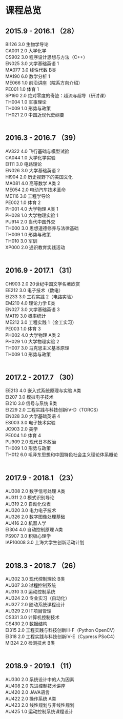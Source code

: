 # 课程总览
## 2015.9 - 2016.1 （28）
BI126 3.0 生物学导论  
CA001 2.0 大学化学  
CS902 3.0 程序设计思想与方法（C++）  
EN025 3.0 大学基础英语 1  
MA077 3.0 线性代数 B类  
MA190 6.0 数学分析 1  
ME066 1.0 前沿讲座（院系方向介绍）  
PE001 1.0 体育 1  
SP190 2.0 绝对零度的奇迹：超流与超导（研讨课）  
TH004 1.0 军事理论  
TH009 1.0 形势与政策  
TH021 2.0 中国近现代史纲要  
&nbsp;
&nbsp;
## 2016.3 - 2016.7 （39）
AV322 4.0 飞行基础与模型试验  
CA044 1.0 大学化学实验  
EI111 3.0 电路理论  
EN026 3.0 大学基础英语 2  
HI904 2.0 历史视野下的美国文化  
MA081 4.0 高等数学 A类 2  
ME054 2.0 电动汽车技术革命  
ME116 3.0 工程学导论  
PE002 1.0 体育 2  
PH001 4.0 大学物理 A类 1  
PH028 1.0 大学物理实验 1  
PU914 2.0 当代中国外交  
TH000 3.0 思想道德修养与法律基础  
TH009 1.0 形势与政策  
TH010 3.0 军训  
XP000 2.0 通识教育实践活动  
&nbsp;
&nbsp;
## 2016.9 - 2017.1 （31）
CH903 2.0 20世纪中国文学名著欣赏  
EE212 3.0 电子技术（数电）  
EI233 3.0 工程实践 2（电路实验）  
EM210 4.0 理论力学 E类  
EN027 3.0 大学基础英语 3  
MA119 3.0 概率统计  
ME212 3.0 工程实践 1（金工实习）  
PE003 1.0 体育 3  
PH002 4.0 大学物理 A类 2  
PH029 1.0 大学物理实验 2  
TH007 3.0 马克思主义基本原理  
TH009 1.0 形势与政策  
&nbsp;
&nbsp;
## 2017.2 - 2017.7 （30）
EE213 4.0 嵌入式系统原理与实验 A类  
EI207 3.0 模拟电子技术  
EI210 3.0 信号与系统 B类  
EI229 2.0 工程实践与科技创新IV-D（TORCS）  
EN028 3.0 大学基础英语 4  
ES003 3.0 电子技术实验  
JC903 2.0 美学  
PE004 1.0 体育 4  
PU909 2.0 现代日本政治  
TH009 1.0 形势与政策  
TH012 6.0 毛泽东思想和中国特色社会主义理论体系概论  
&nbsp;
&nbsp;
## 2017.9 - 2018.1 （23）
AU308 2.0 数字信号处理 A类  
AU311 2.0 模式识别导论  
AU319 2.0 自动化仪表  
AU320 3.0 电力电子技术  
AU326 2.0 数字图像处理基础  
AU416 2.0 机器人学  
EI304 4.0 自动控制原理 A类  
PS907 3.0 积极心理学  
IAP10008 3.0 上海大学生创新活动计划  
&nbsp;
&nbsp;
## 2018.3 - 2018.7 （26）
AU302 3.0 现代控制理论 B类  
AU307 3.0 过程控制系统  
AU310 3.0 运动控制系统  
AU324 2.0 专业实习（自动化）  
AU327 2.0 随动系统课程设计  
AU329 2.0 IT项目管理  
CS331 3.0 计算机控制技术  
CS430 2.0 数据结构  
EI315 2.0 工程实践与科技创新III-F（Python OpenCV）  
EI318 2.0 工程实践与科技创新IV-E（Cypress PSoC4）  
MI324 2.0 检测技术 B类  
&nbsp;
&nbsp;
## 2018.9 - 2019.1 （11）
AU330 2.0 系统设计中的人为因素  
AU408 2.0 先进控制技术讲座  
AU420 2.0 JAVA语言  
AU422 2.0 操作系统 A类  
AU423 2.0 线性规划与非线性规划  
AU425 1.0 运动控制系统课程设计  

